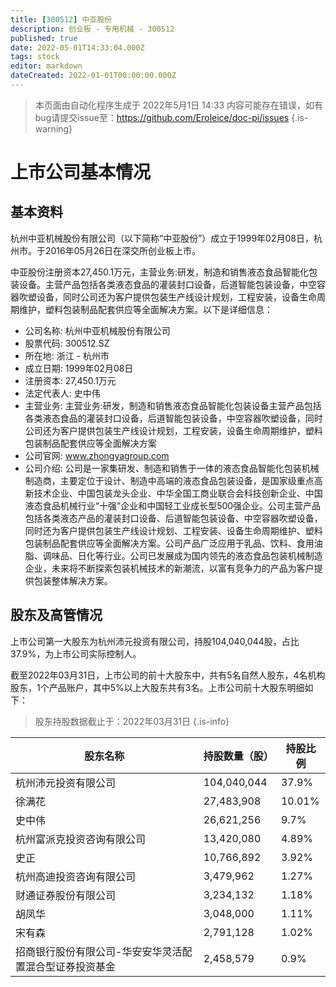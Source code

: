 ```yaml
---
title: [300512] 中亚股份
description: 创业板 - 专用机械 - 300512
published: true
date: 2022-05-01T14:33:04.000Z
tags: stock
editor: markdown
dateCreated: 2022-01-01T00:00:00.000Z
---
```


> 本页面由自动化程序生成于 2022年5月1日 14:33
> 内容可能存在错误，如有bug请提交issue至：https://github.com/Eroleice/doc-pi/issues
{.is-warning}

# 上市公司基本情况

## 基本资料

杭州中亚机械股份有限公司（以下简称“中亚股份”）成立于1999年02月08日，杭州市。于2016年05月26日在深交所创业板上市。

中亚股份注册资本27,450.1万元，主营业务:研发，制造和销售液态食品智能化包装设备。主营产品包括各类液态食品的灌装封口设备，后道智能包装设备，中空容器吹塑设备，同时公司还为客户提供包装生产线设计规划，工程安装，设备生命周期维护，塑料包装制品配套供应等全面解决方案。以下是详细信息：

- 公司名称: 杭州中亚机械股份有限公司
- 股票代码: 300512.SZ
- 所在地: 浙江 - 杭州市
- 成立日期: 1999年02月08日
- 注册资本: 27,450.1万元
- 法定代表人: 史中伟
- 主营业务: 主营业务:研发，制造和销售液态食品智能化包装设备主营产品包括各类液态食品的灌装封口设备，后道智能包装设备，中空容器吹塑设备，同时公司还为客户提供包装生产线设计规划，工程安装，设备生命周期维护，塑料包装制品配套供应等全面解决方案
- 公司官网: www.zhongyagroup.com
- 公司介绍: 公司是一家集研发、制造和销售于一体的液态食品智能化包装机械制造商，主要定位于设计、制造中高端的液态食品包装设备，是国家级重点高新技术企业、中国包装龙头企业、中华全国工商业联合会科技创新企业、中国液态食品机械行业“十强”企业和中国轻工业成长型500强企业。公司主营产品包括各类液态产品的灌装封口设备、后道智能包装设备、中空容器吹塑设备，同时还为客户提供包装生产线设计规划、工程安装、设备生命周期维护、塑料包装制品配套供应等全面解决方案。公司产品广泛应用于乳品、饮料、食用油脂、调味品、日化等行业。公司已发展成为国内领先的液态食品包装机械制造企业，未来将不断探索包装机械技术的新潮流，以富有竞争力的产品为客户提供包装整体解决方案。


## 股东及高管情况

上市公司第一大股东为杭州沛元投资有限公司，持股104,040,044股，占比37.9%，为上市公司实际控制人。

截至2022年03月31日，上市公司的前十大股东中，共有5名自然人股东，4名机构股东，1个产品账户，其中5%以上大股东共有3名。上市公司前十大股东明细如下：

> 股东持股数据截止于：2022年03月31日
{.is-info}

| 股东名称 | 持股数量（股） | 持股比例 |
| --- | --- | --- |
| 杭州沛元投资有限公司 | 104,040,044 | 37.9% |
| 徐满花 | 27,483,908 | 10.01% |
| 史中伟 | 26,621,256 | 9.7% |
| 杭州富派克投资咨询有限公司 | 13,420,080 | 4.89% |
| 史正 | 10,766,892 | 3.92% |
| 杭州高迪投资咨询有限公司 | 3,479,962 | 1.27% |
| 财通证券股份有限公司 | 3,234,132 | 1.18% |
| 胡凤华 | 3,048,000 | 1.11% |
| 宋有森 | 2,791,128 | 1.02% |
| 招商银行股份有限公司-华安安华灵活配置混合型证券投资基金 | 2,458,579 | 0.9% |




